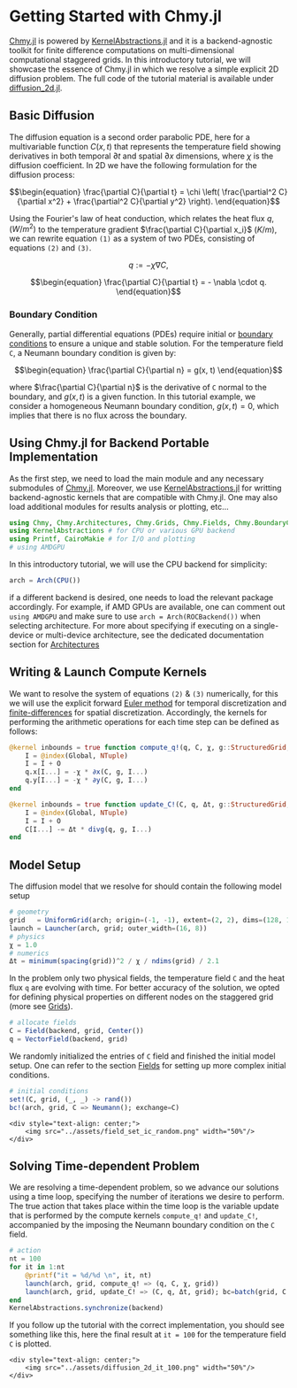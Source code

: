 # Getting Started with Chmy.jl

[Chmy.jl](https://github.com/PTsolvers/Chmy.jl) is powered by [KernelAbstractions.jl](https://github.com/JuliaGPU/KernelAbstractions.jl) and it is a backend-agnostic toolkit for finite difference computations on multi-dimensional computational staggered grids. In this introductory tutorial, we will showcase the essence of Chmy.jl in which we resolve a simple explicit 2D diffusion problem. The full code of the tutorial material is available under [diffusion_2d.jl](https://github.com/PTsolvers/Chmy.jl/blob/main/examples/diffusion_2d.jl).

## Basic Diffusion

The diffusion equation is a second order parabolic PDE, here for a multivariable function $C(x,t)$ that represents the temperature field showing derivatives in both temporal $\partial t$ and spatial $\partial x$ dimensions, where $\chi$ is the diffusion coefficient. In 2D we have the following formulation for the diffusion process:

```math
\begin{equation}
\frac{\partial C}{\partial t} = \chi \left( \frac{\partial^2 C}{\partial x^2} + \frac{\partial^2 C}{\partial y^2} \right).
\end{equation}
```

Using the Fourier's law of heat conduction, which relates the heat flux $q$, $(W/m^2)$ to the temperature gradient $\frac{\partial C}{\partial x_i}$ $(K/m)$, we can rewrite equation `(1)` as a system of two PDEs, consisting of equations `(2)` and `(3)`.

```math
\begin{equation}
q := -\chi \nabla C,
\end{equation}
```
```math
\begin{equation}
\frac{\partial C}{\partial t} = - \nabla \cdot q.
\end{equation}
```

### Boundary Condition

Generally, partial differential equations (PDEs) require initial or [boundary conditions](./concepts/bc.md) to ensure a unique and stable solution. For the temperature field `C`, a Neumann boundary condition is given by:

```math
\begin{equation}
\frac{\partial C}{\partial n} = g(x, t)
\end{equation}
```
where $\frac{\partial C}{\partial n}$ is the derivative of `C` normal to the boundary, and $g(x, t)$ is a given function. In this tutorial example, we consider a homogeneous Neumann boundary condition, $g(x, t) = 0$, which implies that there is no flux across the boundary.


## Using Chmy.jl for Backend Portable Implementation

As the first step, we need to load the main module and any necessary submodules of [Chmy.jl](https://github.com/PTsolvers/Chmy.jl). Moreover, we use [KernelAbstractions.jl](https://github.com/JuliaGPU/KernelAbstractions.jl) for writting backend-agnostic kernels that are compatible with Chmy.jl. One may also load additional modules for results analysis or plotting, etc...

```julia
using Chmy, Chmy.Architectures, Chmy.Grids, Chmy.Fields, Chmy.BoundaryConditions, Chmy.GridOperators, Chmy.KernelLaunch
using KernelAbstractions # for CPU or various GPU backend
using Printf, CairoMakie # for I/O and plotting
# using AMDGPU
```

In this introductory tutorial, we will use the CPU backend for simplicity:

```julia
arch = Arch(CPU())
```

if a different backend is desired, one needs to load the relevant package accordingly. For example, if AMD GPUs are available, one can comment out `using AMDGPU` and make sure to use `arch = Arch(ROCBackend())` when selecting architecture. For more about specifying if executing on a single-device or multi-device architecture, see the dedicated documentation section for [Architectures](./concepts/architectures.md)

## Writing & Launch Compute Kernels

We want to resolve the system of equations `(2)` & `(3)` numerically, for this we will use the explicit forward [Euler method](https://en.wikipedia.org/wiki/Euler_method) for temporal discretization and [finite-differences](https://en.wikipedia.org/wiki/Finite_difference) for spatial discretization. Accordingly, the kernels for performing the arithmetic operations for each time step can be defined as follows:

```julia
@kernel inbounds = true function compute_q!(q, C, χ, g::StructuredGrid, O)
    I = @index(Global, NTuple)
    I = I + O
    q.x[I...] = -χ * ∂x(C, g, I...)
    q.y[I...] = -χ * ∂y(C, g, I...)
end
```

```julia
@kernel inbounds = true function update_C!(C, q, Δt, g::StructuredGrid, O)
    I = @index(Global, NTuple)
    I = I + O
    C[I...] -= Δt * divg(q, g, I...)
end
```

## Model Setup

The diffusion model that we resolve for should contain the following model setup

```julia
# geometry
grid   = UniformGrid(arch; origin=(-1, -1), extent=(2, 2), dims=(128, 128))
launch = Launcher(arch, grid; outer_width=(16, 8))
# physics
χ = 1.0
# numerics
Δt = minimum(spacing(grid))^2 / χ / ndims(grid) / 2.1
```

In the problem only two physical fields, the temperature field `C` and the heat flux `q` are evolving with time. For better accuracy of the solution, we opted for defining physical properties on different nodes on the staggered grid (more see [Grids](./concepts/grids.md)).

```julia
# allocate fields
C = Field(backend, grid, Center())
q = VectorField(backend, grid)
```

We randomly initialized the entries of `C` field and finished the initial model setup. One can refer to the section [Fields](./concepts/fields.md) for setting up more complex initial conditions.

```julia
# initial conditions
set!(C, grid, (_, _) -> rand())
bc!(arch, grid, C => Neumann(); exchange=C)
```

```@raw html
<div style="text-align: center;">
    <img src="../assets/field_set_ic_random.png" width="50%"/>
</div>
```

## Solving Time-dependent Problem

We are resolving a time-dependent problem, so we advance our solutions using a time loop, specifying the number of iterations we desire to perform. The true action that takes place within the time loop is the variable update that is performed by the compute kernels `compute_q!` and `update_C!`, accompanied by the imposing the Neumann boundary condition on the `C` field.

```julia
# action
nt = 100
for it in 1:nt
    @printf("it = %d/%d \n", it, nt)
    launch(arch, grid, compute_q! => (q, C, χ, grid))
    launch(arch, grid, update_C! => (C, q, Δt, grid); bc=batch(grid, C => Neumann(); exchange=C))
end
KernelAbstractions.synchronize(backend)
```

If you follow up the tutorial with the correct implementation, you should see something like this, here the final result at `it = 100` for the temperature field `C` is plotted.

```@raw html
<div style="text-align: center;">
    <img src="../assets/diffusion_2d_it_100.png" width="50%"/>
</div>
```
